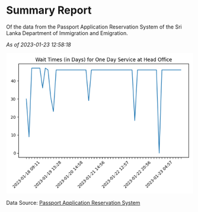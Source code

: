 # Summary Report

Of the data from the Passport Application Reservation System of the Sri Lanka Department of Immigration and Emigration.

*As of 2023-01-23 12:58:18*

![Wait Time Chart](summary.wait_time_chart.png)

Data Source: [Passport Application Reservation System](https://eservices.immigration.gov.lk:8443/appointment/pages/reservationApplication.xhtml)